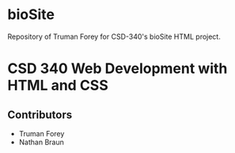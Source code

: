 # bioSite
Repository of Truman Forey for CSD-340's bioSite HTML project.

# CSD 340 Web Development with HTML and CSS
## Contributors
* Truman Forey
* Nathan Braun

